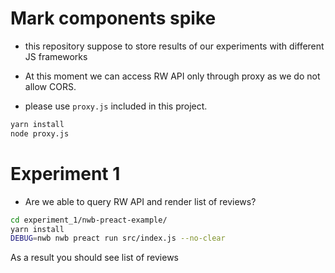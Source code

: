 # Mark components spike

- this repository suppose to store results of our experiments with different JS frameworks

- At this moment we can access RW API only through proxy as we do not allow CORS.
- please use `proxy.js` included in this project.

```bash
yarn install
node proxy.js
```

# Experiment 1
- Are we able to query RW API and render list of reviews?

```bash
cd experiment_1/nwb-preact-example/
yarn install
DEBUG=nwb nwb preact run src/index.js --no-clear
```

As a result you should see list of reviews
